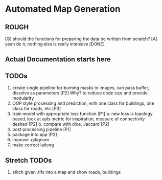 # Automated Map Generation

## ROUGH
[Q] should the functions for preparing the data be written from scratch?
[A] yeah do it, nothing else is really intensive
[DONE]
## Actual Documentation starts here


## TODOs
1. create single pipeline for burning masks to images, can pass buffer, dissolve as parameters [P2]
Why? to reduce code size and provide modularity 
2. OOP style processing and prediction, with one class for buildings, one class for roads, etc [P3]
3. train model with appropriate loss function [P1]
    a.  new loss is topology based, look at apls metric for inspiration, measure of connectivity desired [P2]
    b. compare with dice, Jaccard [P2]
4. post processing pipeline [P1] 
5. package into app [P2]
6. improve .gitignore
7. make correct latlong

## Stretch TODOs
1. stitch given .tifs into a map and show roads, buildings 

